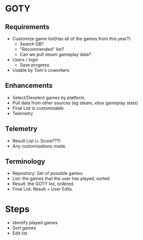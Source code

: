 # GOTY
## Requirements
- Customize game list(Has all of the games from this year?)
    - Search GB?
    - "Recommended" list?
    - Can we pull steam gameplay data?
- Users / login
    - Save progress
- Usable by Tom's coworkers

## Enhancements
- Select/Deselect games by platform.
- Pull data from other sources (eg steam, xbox gameplay stats)
- Final List is customisable
- Telemetry

## Telemetry
- Result List (+ Score???)
- Any customisations made.

## Terminology
- Repository: Set of possible games.
- List: the games that the user has played, sorted
- Result: the GOTY list, ordered.
- Final List: Result + User Edits.

# Steps
- Identify played games
- Sort games
- Edit list